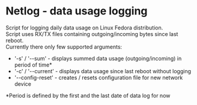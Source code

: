 # Netlog - data usage logging

Script for logging daily data usage on Linux Fedora distribution.<br>
Script uses RX/TX files containing outgoing/incoming bytes since last reboot.<br>
Currently there only few supported arguments:<br>
* '-s' / '--sum' - displays summed data usage (outgoing/incoming) in period of time*
* '-c' / '--current' - displays data usage since last reboot without logging
* '--config-reset' - creates / resets configuration file for new network device

*Period is defined by the first and the last date of data log for now
